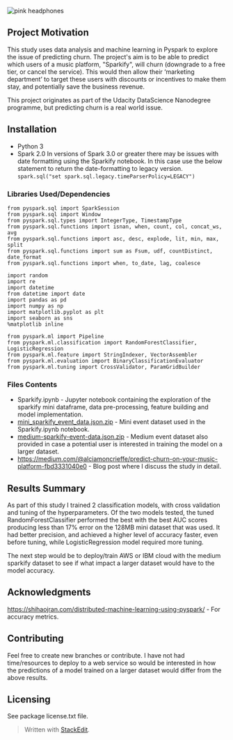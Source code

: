 ![pink headphones](https://api.time.com/wp-content/uploads/2018/04/listening-to-music-headphones.jpg?quality=85&w=1600)

## Project Motivation
This study uses data analysis and machine learning in Pyspark to explore the issue of predicting churn. The project's aim is to be able to predict which users of a music platform, "Sparkify", will churn (downgrade to a free tier, or cancel the service). This would then allow their ‘marketing department’ to target these users with discounts or incentives to make them stay, and potentially save the business revenue.

This project originates as part of the Udacity DataScience Nanodegree programme, but predicting churn is a real world issue.

## Installation
-  Python 3
-  Spark 2.0 
In versions of Spark 3.0 or greater there may be issues with date formatting using the Sparkify notebook. In this case use the below statement to return the date-formatting to legacy version.
`spark.sql("set spark.sql.legacy.timeParserPolicy=LEGACY")`
### Libraries Used/Dependencies
```
from pyspark.sql import SparkSession
from pyspark.sql import Window
from pyspark.sql.types import IntegerType, TimestampType
from pyspark.sql.functions import isnan, when, count, col, concat_ws, avg
from pyspark.sql.functions import asc, desc, explode, lit, min, max, split
from pyspark.sql.functions import sum as Fsum, udf, countDistinct, date_format
from pyspark.sql.functions import when, to_date, lag, coalesce

import random
import re
import datetime
from datetime import date
import pandas as pd
import numpy as np
import matplotlib.pyplot as plt
import seaborn as sns
%matplotlib inline

from pyspark.ml import Pipeline
from pyspark.ml.classification import RandomForestClassifier, LogisticRegression
from pyspark.ml.feature import StringIndexer, VectorAssembler
from pyspark.ml.evaluation import BinaryClassificationEvaluator
from pyspark.ml.tuning import CrossValidator, ParamGridBuilder
```

### Files Contents
- Sparkify.ipynb - Jupyter notebook containing the exploration of the sparkify mini dataframe, data pre-processing, feature building and model implementation.
- [mini_sparkify_event_data.json.zip](https://github.com/alciamoncrieffe/Sparkify_Udacity/blob/main/mini_sparkify_event_data.json.zip "mini_sparkify_event_data.json.zip") - Mini event dataset used in the Sparkify.ipynb notebook. 
- [medium-sparkify-event-data.json.zip](https://github.com/alciamoncrieffe/Sparkify_Udacity/blob/main/medium-sparkify-event-data.json.zip "medium-sparkify-event-data.json.zip") - Medium event dataset also provided in case a potential user is interested in training the model on a larger dataset.
- https://medium.com/@alciamoncrieffe/predict-churn-on-your-music-platform-fbd3331040e0 - Blog post where I discuss the study in detail.

## Results Summary
 As part of this study I trained 2 classification models, with cross validation and tuning of the hyperparameters. Of the two models tested, the tuned RandomForestClassifier performed the best with the best AUC scores producing less than 17% error on the 128MB mini dataset that was used. It had better precision, and achieved a higher level of accuracy faster, even before tuning, while LogisticRegression model required more tuning.
 
 The next step would be to deploy/train AWS or IBM cloud with the medium sparkify dataset to see if what impact a larger dataset would have to the model accuracy.
 
## Acknowledgments
https://shihaojran.com/distributed-machine-learning-using-pyspark/ - For accuracy metrics.

## Contributing

Feel free to create new branches or contribute. I have not had time/resources to deploy to a web service so would be interested in how the predictions of a model trained on a larger dataset would differ from the above results.

## Licensing

See package license.txt file.

> Written with [StackEdit](https://stackedit.io/).
